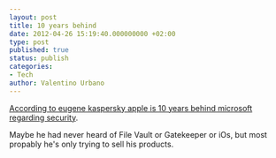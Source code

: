 ```yaml
---
layout: post
title: 10 years behind
date: 2012-04-26 15:19:40.000000000 +02:00
type: post
published: true
status: publish
categories:
- Tech
author: Valentino Urbano 
---
```


[According to eugene kaspersky apple is 10 years behind microsoft regarding security][0].

Maybe he had never heard of File Vault or Gatekeeper or iOs, but most propably he's only trying to sell his products.


[0]: http://t.co/bnCCiHHB